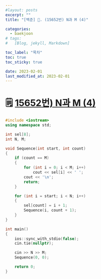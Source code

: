 ```yaml
---
#layout: posts
excerpt: ""
title: "[백준] 📂. (15652번) N과 M (4)"

categories:
  - baekjoon
# tags:
#   [Blog, jekyll, Markdown]

toc_label: "목차"
toc: true
toc_sticky: true

date: 2023-02-01
last_modified_at: 2023-02-01
---
```


# 🗒️ [15652번) N과 M (4)](https://www.acmicpc.net/problem/15652)

```cpp
#include <iostream>
using namespace std;

int sel[8];
int N, M;

void Sequence(int start, int count)
{
	if (count == M)
	{
		for (int i = 0; i < M; i++)
			cout << sel[i] << ' ';
		cout << '\n';
		return;
	}

	for (int i = start; i < N; i++)
	{
		sel[count] = i + 1;
		Sequence(i, count + 1);
	}
}

int main()
{
	ios::sync_with_stdio(false);
	cin.tie(nullptr);

	cin >> N >> M;
	Sequence(0, 0);

	return 0;
}
```